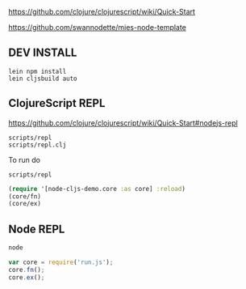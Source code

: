 
https://github.com/clojure/clojurescript/wiki/Quick-Start

https://github.com/swannodette/mies-node-template



DEV INSTALL
-------

```
lein npm install
lein cljsbuild auto
```


ClojureScript REPL
----

https://github.com/clojure/clojurescript/wiki/Quick-Start#nodejs-repl

```
scripts/repl
scripts/repl.clj
```

To run do

```
scripts/repl
```

```clojure
(require '[node-cljs-demo.core :as core] :reload)
(core/fn)
(core/ex)
```

Node REPL
---------

```bash
node
```
```javascript
var core = require('run.js');
core.fn();
core.ex();
```
